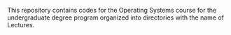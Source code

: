 This repository contains codes for the Operating Systems course for the undergraduate degree program organized into directories with the name of Lectures.
